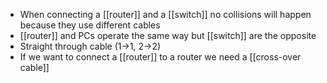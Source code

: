 - When connecting a [[router]] and a [[switch]] no collisions will happen because they use different cables
- [[router]] and PCs operate the same way but [[switch]] are the opposite
- Straight through cable (1->1, 2->2)
- If we want to connect a [[router]] to a router we need a [[cross-over cable]]